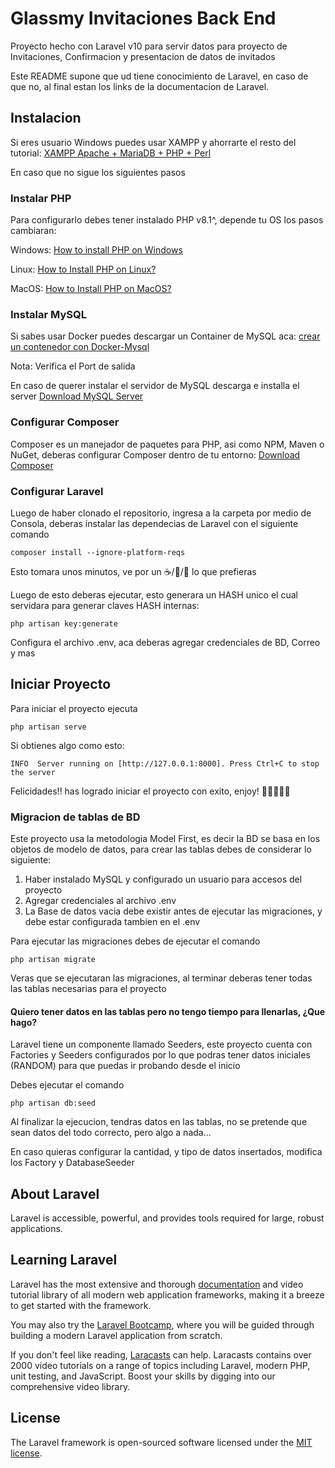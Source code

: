 # Glassmy Invitaciones Back End

Proyecto hecho con Laravel v10 para servir datos para proyecto de Invitaciones, Confirmacion y presentacion de datos de invitados

Este README supone que ud tiene conocimiento de Laravel, en caso de que no, al final estan los links de la documentacion de Laravel.

## Instalacion
Si eres usuario Windows puedes usar XAMPP y ahorrarte el resto del tutorial: [XAMPP Apache + MariaDB + PHP + Perl](https://www.apachefriends.org/es/index.html)

En caso que no sigue los siguientes pasos
### Instalar PHP
Para configurarlo debes tener instalado PHP v8.1^, depende tu OS los pasos cambiaran: 

Windows: [How to install PHP on Windows](https://www.geeksforgeeks.org/how-to-install-php-in-windows-10/)

Linux: [How to Install PHP on Linux?
](https://www.geeksforgeeks.org/how-to-install-php-on-linux/)

MacOS: [How to Install PHP on MacOS?
](https://www.geeksforgeeks.org/how-to-install-php-on-macos/)

### Instalar MySQL
Si sabes usar Docker puedes descargar un Container de MySQL aca: [crear un contenedor con Docker-Mysql](https://platzi.com/tutoriales/1432-docker-2018/3268-como-crear-un-contenedor-con-docker-mysql-y-persistir-la-informacion/)

Nota: Verifica el Port de salida

En caso de querer instalar el servidor de MySQL descarga e installa el server [Download MySQL Server](https://dev.mysql.com/downloads/mysql/)


### Configurar Composer

Composer es un manejador de paquetes para PHP, asi como NPM, Maven o NuGet, deberas configurar Composer dentro de tu entorno: [Download Composer](https://getcomposer.org/download/)

### Configurar Laravel

Luego de haber clonado el repositorio, ingresa a la carpeta por medio de Consola, deberas instalar las dependecias de Laravel con el siguiente comando

`composer install --ignore-platform-reqs`

Esto tomara unos minutos, ve por un ☕/🍺/🥤 lo que prefieras

Luego de esto deberas ejecutar, esto generara un HASH unico el cual servidara para generar claves HASH internas:

`php artisan key:generate`

Configura el archivo .env, aca deberas agregar credenciales de BD, Correo y mas

## Iniciar Proyecto

Para iniciar el proyecto ejecuta

`php artisan serve`

Si obtienes algo como esto:

`INFO  Server running on [http://127.0.0.1:8000].
Press Ctrl+C to stop the server`

Felicidades!! has logrado iniciar el proyecto con exito, enjoy! 🙌🏽🎉🍾🥂

### Migracion de tablas de BD

Este proyecto usa la metodologia Model First, es decir la BD se basa en los objetos de modelo de datos, para crear
las tablas debes de considerar lo siguiente:
1. Haber instalado MySQL y configurado un usuario para accesos del proyecto
2. Agregar credenciales al archivo .env
3. La Base de datos vacia debe existir antes de ejecutar las migraciones, y debe estar configurada tambien en el .env

Para ejecutar las migraciones debes de ejecutar el comando

`php artisan migrate`

Veras que se ejecutaran las migraciones, al terminar deberas tener todas las tablas necesarias para el proyecto

#### Quiero tener datos en las tablas pero no tengo tiempo para llenarlas, ¿Que hago?

Laravel tiene un componente llamado Seeders, este proyecto cuenta con Factories y Seeders configurados por lo que podras
tener datos iniciales (RANDOM) para que puedas ir probando desde el inicio

Debes ejecutar el comando 

`php artisan db:seed`

Al finalizar la ejecucion, tendras datos en las tablas, no se pretende que sean datos del todo correcto, pero algo a nada...

En caso quieras configurar la cantidad, y tipo de datos insertados, modifica los Factory y DatabaseSeeder
## About Laravel

Laravel is accessible, powerful, and provides tools required for large, robust applications.

## Learning Laravel

Laravel has the most extensive and thorough [documentation](https://laravel.com/docs) and video tutorial library of all modern web application frameworks, making it a breeze to get started with the framework.

You may also try the [Laravel Bootcamp](https://bootcamp.laravel.com), where you will be guided through building a modern Laravel application from scratch.

If you don't feel like reading, [Laracasts](https://laracasts.com) can help. Laracasts contains over 2000 video tutorials on a range of topics including Laravel, modern PHP, unit testing, and JavaScript. Boost your skills by digging into our comprehensive video library.

## License

The Laravel framework is open-sourced software licensed under the [MIT license](https://opensource.org/licenses/MIT).
